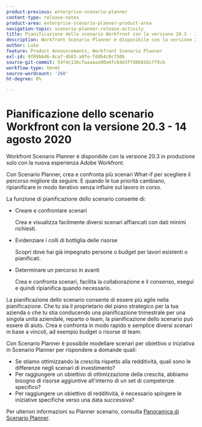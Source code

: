 ```yaml
---
product-previous: enterprise-scenario-planner
content-type: release-notes
product-area: enterprise-scenario-planner-product-area
navigation-topic: scenario-planner-release-activity
title: Pianificazione dello scenario Workfront con la versione 20.3 - 14 agosto 2020
description: Workfront Scenario Planner è disponibile con la versione 20.3 in produzione solo con la nuova esperienza Adobe Workfront.
author: Luke
feature: Product Announcements, Workfront Scenario Planner
exl-id: 9f89b6d6-8ca7-4b03-a8fe-fddb4c0c750b
source-git-commit: 54f4c136cfaaaaaa90a4fc64d3ffd06816cff9cb
workflow-type: tm+mt
source-wordcount: '260'
ht-degree: 0%

---
```


# Pianificazione dello scenario Workfront con la versione 20.3 - 14 agosto 2020

Workfront Scenario Planner è disponibile con la versione 20.3 in produzione solo con la nuova esperienza Adobe Workfront.

Con Scenario Planner, crea e confronta più scenari What-if per scegliere il percorso migliore da seguire. E quando le tue priorità cambiano, ripianificare in modo iterativo senza influire sul lavoro in corso.

La funzione di pianificazione dello scenario consente di:

* Creare e confrontare scenari

   Crea e visualizza facilmente diversi scenari affiancati con dati minimi richiesti.

* Evidenziare i colli di bottiglia delle risorse

   Scopri dove hai già impegnato persone o budget per lavori esistenti o pianificati.

* Determinare un percorso in avanti

   Crea e confronta scenari, facilita la collaborazione e il consenso, esegui e quindi ripianifica quando necessario.

La pianificazione dello scenario consente di essere più agile nella pianificazione. Che tu sia il proprietario del piano strategico per la tua azienda o che tu stia conducendo una pianificazione trimestrale per una singola unità aziendale, reparto o team, la pianificazione dello scenario può essere di aiuto. Crea e confronta in modo rapido e semplice diversi scenari in base a vincoli, ad esempio budget o risorse di team.

Con Scenario Planner è possibile modellare scenari per obiettivo o iniziativa in Scenario Planner per rispondere a domande quali:

* Se stiamo ottimizzando la crescita rispetto alla redditività, quali sono le differenze negli scenari di investimento?
* Per raggiungere un obiettivo di ottimizzazione della crescita, abbiamo bisogno di risorse aggiuntive all&#39;interno di un set di competenze specifico?
* Per raggiungere un obiettivo di redditività, è necessario spingere le iniziative specifiche verso una data successiva?

Per ulteriori informazioni su Planner scenario, consulta [Panoramica di Scenario Planner](../../../scenario-planner/scenario-planner-overview.md).
